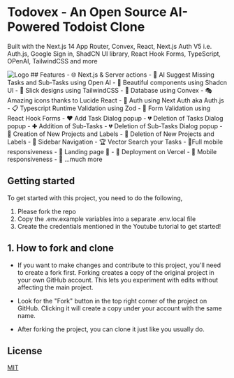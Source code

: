 # Todovex - An Open Source AI-Powered Todoist Clone


Built with the Next.js 14 App Router, Convex, React, Next.js Auth V5 i.e. Auth.js, Google Sign in, ShadCN UI library, React Hook Forms, TypeScript, OPenAI, TailwindCSS and more


<img alt="Logo" src="https://raw.githubusercontent.com/aliasgarsogiawala/tasknest-ai/main/public/next.svg">
## Features
- 🌐 Next.js & Server actions
- 🤖 AI Suggest Missing Tasks and Sub-Tasks using Open AI
- 🎨 Beautiful components using Shadcn UI
- 💅 Slick designs using TailwindCSS
- 🌟 Database using Convex
- 🎭 Amazing icons thanks to Lucide React
- 🔐 Auth using Next Auth aka Auth.js
- 📋 Typescript Runtime Validation using Zod
- 🚀 Form Validation using React Hook Forms
- ❤️ Add Task Dialog popup
- 💔 Deletion of Tasks Dialog popup
- ✚ Addition of Sub-Tasks
- 💔 Deletion of Sub-Tasks Dialog popup
- 📜 Creation of New Projects and Labels
- 📜 Deletion of New Projects and Labels
- 🔄 Sidebar Navigation
- 🏆 Vector Search your Tasks
 - 📱Full mobile responsiveness 
- 🛬 Landing page 🛬
- 🚀 Deployment on Vercel
- 📱 Mobile responsiveness
- 🎁 ...much more

## Getting started

To get started with this project, you need to do the following,
1. Please fork the repo
2. Copy the .env.example variables into a separate .env.local file
3. Create the credentials mentioned in the Youtube tutorial to get started!

## 1. How to fork and clone
- If you want to make changes and contribute to this project, you'll need to create a fork first.  Forking creates a copy of the original project in your own GitHub account. This lets you experiment with edits without affecting the main project.

- Look for the "Fork" button in the top right corner of the project on GitHub. Clicking it will create a copy under your account with the same name.


- After forking the project, you can clone it just like you usually do.


## License

[MIT](https://choosealicense.com/licenses/mit/)